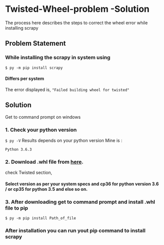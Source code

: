 # Twisted-Wheel-problem -Solution
The process here describes the steps to correct the wheel error while installing scrapy

## Problem Statement

### While installing the scrapy in system using
```
$ py -m pip install scrapy
```
#### Differs per system


The error displayed is, 
`
"Failed building wheel for twisted"
`


## Solution

Get to command prompt on windows
### 1. Check your python version
`
$ py -V
`
Results depends on your python version 
Mine is :
```
Python 3.6.3
```

### 2. Download .whl file from [here](https://www.lfd.uci.edu/~gohlke/pythonlibs/#twisted).
check Twisted section,

#### Select version as per your system specs and cp36 for python version 3.6 / or cp35 for python 3.5 and else so on.

 ### 3. After downloading get to command prompt and install .whl file to pip
 `
 $ py -m pip install Path_of_file
 `
 
 ### After installation you can run yout pip command to install scrapy
